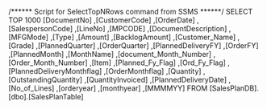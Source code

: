 /****** Script for SelectTopNRows command from SSMS  ******/
SELECT TOP 1000 [DocumentNo]
      ,[CustomerCode]
      ,[OrderDate]
      ,[SalespersonCode]
      ,[LineNo]
      ,[MPCODE]
      ,[DocumentDescription]
      ,[MFGMode]
      ,[Type]
      ,[Amount]
      ,[BacklogAmount]
      ,[Customer_Name]
      ,[Grade]
      ,[PlannedQuarter]
      ,[OrderQuarter]
      ,[PlannedDeliveryFY]
      ,[OrderFY]
      ,[PlannedMonth]
      ,[MonthName]
      ,[document_Month_Number]
      ,[Order_Month_Number]
      ,[Item]
      ,[Planned_Fy_Flag]
      ,[Ord_Fy_Flag]
      ,[PlannedDeliveryMonthflag]
      ,[OrderMonthflag]
      ,[Quantity]
      ,[OutstandingQuantity]
      ,[QuantityInvoiced]
      ,[PlannedDeliveryDate]
      ,[No_of_Lines]
      ,[orderyear]
      ,[monthyear]
      ,[MMMMYY]
  FROM [SalesPlanDB].[dbo].[SalesPlanTable]